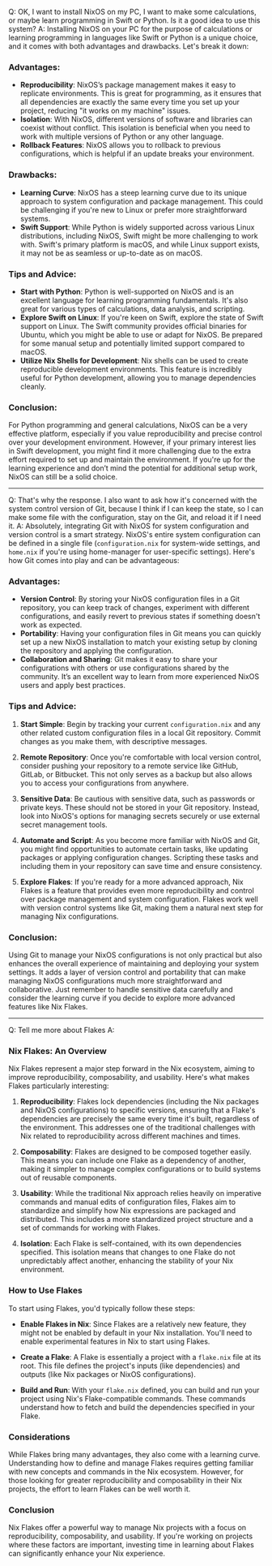 
Q:
OK, I want to install NixOS on my PC, I want to make some calculations, or maybe learn programming in Swift or Python. Is it a good idea to use this system?
A: 
Installing NixOS on your PC for the purpose of calculations or learning programming in languages like Swift or Python is a unique choice, and it comes with both advantages and drawbacks. Let's break it down:

### Advantages:
- **Reproducibility**: NixOS’s package management makes it easy to replicate environments. This is great for programming, as it ensures that all dependencies are exactly the same every time you set up your project, reducing "it works on my machine" issues.
- **Isolation**: With NixOS, different versions of software and libraries can coexist without conflict. This isolation is beneficial when you need to work with multiple versions of Python or any other language.
- **Rollback Features**: NixOS allows you to rollback to previous configurations, which is helpful if an update breaks your environment.

### Drawbacks:
- **Learning Curve**: NixOS has a steep learning curve due to its unique approach to system configuration and package management. This could be challenging if you're new to Linux or prefer more straightforward systems.
- **Swift Support**: While Python is widely supported across various Linux distributions, including NixOS, Swift might be more challenging to work with. Swift's primary platform is macOS, and while Linux support exists, it may not be as seamless or up-to-date as on macOS.

### Tips and Advice:
- **Start with Python**: Python is well-supported on NixOS and is an excellent language for learning programming fundamentals. It's also great for various types of calculations, data analysis, and scripting.
- **Explore Swift on Linux**: If you're keen on Swift, explore the state of Swift support on Linux. The Swift community provides official binaries for Ubuntu, which you might be able to use or adapt for NixOS. Be prepared for some manual setup and potentially limited support compared to macOS.
- **Utilize Nix Shells for Development**: Nix shells can be used to create reproducible development environments. This feature is incredibly useful for Python development, allowing you to manage dependencies cleanly.

### Conclusion:
For Python programming and general calculations, NixOS can be a very effective platform, especially if you value reproducibility and precise control over your development environment. However, if your primary interest lies in Swift development, you might find it more challenging due to the extra effort required to set up and maintain the environment. If you're up for the learning experience and don’t mind the potential for additional setup work, NixOS can still be a solid choice.


---
Q:
That's why the response. I also want to ask how it's concerned with the system control version of Git, because I think if I can keep the state, so I can make some file with the configuration, stay on the Git, and reload it if I need it.
A:
Absolutely, integrating Git with NixOS for system configuration and version control is a smart strategy. NixOS's entire system configuration can be defined in a single file (`configuration.nix` for system-wide settings, and `home.nix` if you're using home-manager for user-specific settings). Here's how Git comes into play and can be advantageous:

### Advantages:

- **Version Control**: By storing your NixOS configuration files in a Git repository, you can keep track of changes, experiment with different configurations, and easily revert to previous states if something doesn't work as expected.
- **Portability**: Having your configuration files in Git means you can quickly set up a new NixOS installation to match your existing setup by cloning the repository and applying the configuration.
- **Collaboration and Sharing**: Git makes it easy to share your configurations with others or use configurations shared by the community. It’s an excellent way to learn from more experienced NixOS users and apply best practices.

### Tips and Advice:

1. **Start Simple**: Begin by tracking your current `configuration.nix` and any other related custom configuration files in a local Git repository. Commit changes as you make them, with descriptive messages.

2. **Remote Repository**: Once you're comfortable with local version control, consider pushing your repository to a remote service like GitHub, GitLab, or Bitbucket. This not only serves as a backup but also allows you to access your configurations from anywhere.

3. **Sensitive Data**: Be cautious with sensitive data, such as passwords or private keys. These should not be stored in your Git repository. Instead, look into NixOS's options for managing secrets securely or use external secret management tools.

4. **Automate and Script**: As you become more familiar with NixOS and Git, you might find opportunities to automate certain tasks, like updating packages or applying configuration changes. Scripting these tasks and including them in your repository can save time and ensure consistency.

5. **Explore Flakes**: If you're ready for a more advanced approach, Nix Flakes is a feature that provides even more reproducibility and control over package management and system configuration. Flakes work well with version control systems like Git, making them a natural next step for managing Nix configurations.

### Conclusion:

Using Git to manage your NixOS configurations is not only practical but also enhances the overall experience of maintaining and deploying your system settings. It adds a layer of version control and portability that can make managing NixOS configurations much more straightforward and collaborative. Just remember to handle sensitive data carefully and consider the learning curve if you decide to explore more advanced features like Nix Flakes.


---
Q: 
Tell me more about Flakes
A:
### Nix Flakes: An Overview

Nix Flakes represent a major step forward in the Nix ecosystem, aiming to improve reproducibility, composability, and usability. Here's what makes Flakes particularly interesting:

1. **Reproducibility**: Flakes lock dependencies (including the Nix packages and NixOS configurations) to specific versions, ensuring that a Flake's dependencies are precisely the same every time it's built, regardless of the environment. This addresses one of the traditional challenges with Nix related to reproducibility across different machines and times.

2. **Composability**: Flakes are designed to be composed together easily. This means you can include one Flake as a dependency of another, making it simpler to manage complex configurations or to build systems out of reusable components.

3. **Usability**: While the traditional Nix approach relies heavily on imperative commands and manual edits of configuration files, Flakes aim to standardize and simplify how Nix expressions are packaged and distributed. This includes a more standardized project structure and a set of commands for working with Flakes.

4. **Isolation**: Each Flake is self-contained, with its own dependencies specified. This isolation means that changes to one Flake do not unpredictably affect another, enhancing the stability of your Nix environment.

### How to Use Flakes

To start using Flakes, you'd typically follow these steps:

- **Enable Flakes in Nix**: Since Flakes are a relatively new feature, they might not be enabled by default in your Nix installation. You'll need to enable experimental features in Nix to start using Flakes.

- **Create a Flake**: A Flake is essentially a project with a `flake.nix` file at its root. This file defines the project's inputs (like dependencies) and outputs (like Nix packages or NixOS configurations).

- **Build and Run**: With your `flake.nix` defined, you can build and run your project using Nix's Flake-compatible commands. These commands understand how to fetch and build the dependencies specified in your Flake.

### Considerations

While Flakes bring many advantages, they also come with a learning curve. Understanding how to define and manage Flakes requires getting familiar with new concepts and commands in the Nix ecosystem. However, for those looking for greater reproducibility and composability in their Nix projects, the effort to learn Flakes can be well worth it.

### Conclusion

Nix Flakes offer a powerful way to manage Nix projects with a focus on reproducibility, composability, and usability. If you're working on projects where these factors are important, investing time in learning about Flakes can significantly enhance your Nix experience.

